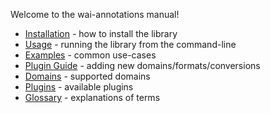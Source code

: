 Welcome to the wai-annotations manual!

* [Installation](install.md) - how to install the library
* [Usage](usage.md) - running the library from the command-line
* [Examples](examples.md) - common use-cases
* [Plugin Guide](plugin.md) - adding new domains/formats/conversions
* [Domains](domains.md) - supported domains
* [Plugins](plugins.md) - available plugins
* [Glossary](glossary.md) - explanations of terms

